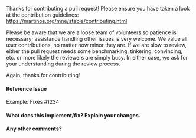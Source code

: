Thanks for contributing a pull request! Please ensure you have taken a look at
the contribution guidelines: https://martinos.org/mne/stable/contributing.html

Please be aware that we are a loose team of volunteers so patience is
necessary; assistance handling other issues is very welcome. We value
all user contributions, no matter how minor they are. If we are slow to
review, either the pull request needs some benchmarking, tinkering,
convincing, etc. or more likely the reviewers are simply busy. In either
case, we ask for your understanding during the review process.

Again, thanks for contributing!

#### Reference Issue
Example: Fixes #1234


#### What does this implement/fix? Explain your changes.


#### Any other comments?
